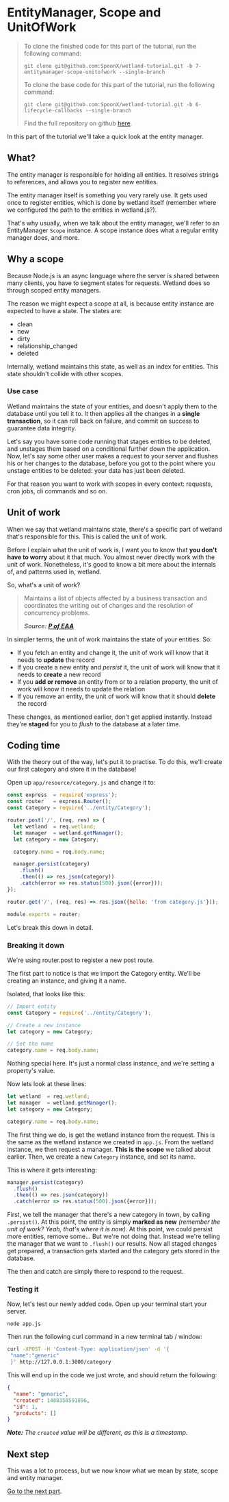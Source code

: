# EntityManager, Scope and UnitOfWork

> To clone the finished code for this part of the tutorial, run the following command:
>
> `git clone git@github.com:SpoonX/wetland-tutorial.git -b 7-entitymanager-scope-unitofwork --single-branch`
>
> To clone the base code for this part of the tutorial, run the following command:
>
> `git clone git@github.com:SpoonX/wetland-tutorial.git -b 6-lifecycle-callbacks --single-branch`
>
> Find the full repository on github [here](https://github.com/SpoonX/wetland-tutorial).

In this part of the tutorial we'll take a quick look at the entity manager.

## What?
The entity manager is responsible for holding all entities. It resolves strings to references, and allows you to register new entities.

The entity manager itself is something you very rarely use. It gets used once to register entities, which is done by wetland itself (remember where we configured the path to the entities in wetland.js?).

That's why usually, when we talk about the entity manager, we'll refer to an EntityManager `Scope` instance. A scope instance does what a regular entity manager does, and more.

## Why a scope
Because Node.js is an async language where the server is shared between many clients, you have to segment states for requests.
Wetland does so through scoped entity managers.

The reason we might expect a scope at all, is because entity instance are expected to have a state. The states are:

- clean
- new
- dirty
- relationship_changed
- deleted

Internally, wetland maintains this state, as well as an index for entities. This state shouldn't collide with other scopes.

### Use case
Wetland maintains the state of your entities, and doesn't apply them to the database until you tell it to. It then applies all the changes in a **single transaction**, so it can roll back on failure, and commit on success to guarantee data integrity.

Let's say you have some code running that stages entities to be deleted, and unstages them based on a conditional further down the application. Now, let's say some other user makes a request to your server and flushes his or her changes to the database, before you got to the point where you unstage entities to be deleted: your data has just been deleted.

For that reason you want to work with scopes in every context: requests, cron jobs, cli commands and so on.

## Unit of work
When we say that wetland maintains state, there's a specific part of wetland that's responsible for this. This is called the unit of work.

Before I explain what the unit of work is, I want you to know that **you don't have to worry** about it that much. You almost never directly work with the unit of work. Nonetheless, it's good to know a bit more about the internals of, and patterns used in, wetland.

So, what's a unit of work?

> Maintains a list of objects affected by a business transaction and coordinates the writing out of changes and the resolution of concurrency problems.
>
> _**Source: [P of EAA](https://martinfowler.com/eaaCatalog/unitOfWork.html)**_

In simpler terms, the unit of work maintains the state of your entities. So:

- If you fetch an entity and change it, the unit of work will know that it needs to **update** the record
- If you create a new entity and _persist_ it, the unit of work will know that it needs to **create** a new record
- If you **add or remove** an entity from or to a relation property, the unit of work will know it needs to update the relation
- If you remove an entity, the unit of work will know that it should **delete** the record

These changes, as mentioned earlier, don't get applied instantly. Instead they're **staged** for you to _flush_ to the database at a later time.

## Coding time
With the theory out of the way, let's put it to practise. To do this, we'll create our first category and store it in the database!

Open up `app/resource/category.js` and change it to:

```js
const express  = require('express');
const router   = express.Router();
const Category = require('../entity/Category');

router.post('/', (req, res) => {
  let wetland  = req.wetland;
  let manager  = wetland.getManager();
  let category = new Category;

  category.name = req.body.name;

  manager.persist(category)
    .flush()
    .then(() => res.json(category))
    .catch(error => res.status(500).json({error}));
});

router.get('/', (req, res) => res.json({hello: 'from category.js'}));

module.exports = router;
```

Let's break this down in detail.

### Breaking it down
We're using router.post to register a new post route.

The first part to notice is that we import the Category entity. We'll be creating an instance, and giving it a name.

Isolated, that looks like this:

```js
// Import entity
const Category = require('../entity/Category');

// Create a new instance
let category = new Category;

// Set the name
category.name = req.body.name;
```

Nothing special here. It's just a normal class instance, and we're setting a property's value.

Now lets look at these lines:

```js
let wetland  = req.wetland;
let manager  = wetland.getManager();
let category = new Category;

category.name = req.body.name;
```

The first thing we do, is get the wetland instance from the request. This is the same as the wetland instance we created in `app.js`. From the wetland instance, we then request a manager. **This is the scope** we talked about earlier. Then, we create a new `Category` instance, and set its name.

This is where it gets interesting:

```js
manager.persist(category)
  .flush()
  .then(() => res.json(category))
  .catch(error => res.status(500).json({error}));
```

First, we tell the manager that there's a new category in town, by calling `.persist()`. At this point, the entity is simply **marked as new** _(remember the unit of work? Yeah, that's where it is now)_. At this point, we could persist more entities, remove some... But we're not doing that. Instead we're telling the manager that we want to `.flush()` our results. Now all staged changes get prepared, a transaction gets started and the category gets stored in the database.

The then and catch are simply there to respond to the request.

### Testing it
Now, let's test our newly added code. Open up your terminal start your server.

`node app.js`

Then run the following curl command in a new terminal tab / window:

```bash
curl -XPOST -H 'Content-Type: application/json' -d '{
 "name":"generic"
 }' http://127.0.0.1:3000/category
```

This will end up in the code we just wrote, and should return the following:

```json
{
  "name": "generic",
  "created": 1488358591896,
  "id": 1,
  "products": []
}
```

_**Note:** The `created` value will be different, as this is a timestamp._

## Next step
This was a lot to process, but we now know what we mean by state, scope and entity manager.

[Go to the next part](repository.md).
